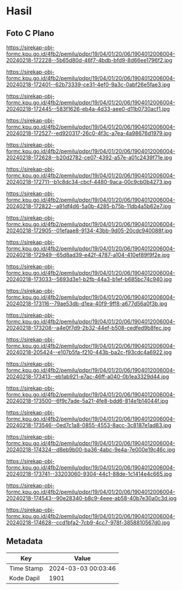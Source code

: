 # Hasil

## Foto C Plano

https://sirekap-obj-formc.kpu.go.id/4fb2/pemilu/pdpr/19/04/01/20/06/1904012006004-20240218-172228--5b65d80d-46f7-4bdb-bfd9-8d66ee1796f2.jpg

https://sirekap-obj-formc.kpu.go.id/4fb2/pemilu/pdpr/19/04/01/20/06/1904012006004-20240218-172401--62b73339-ce31-4ef0-9a3c-0abf26e5fae3.jpg

https://sirekap-obj-formc.kpu.go.id/4fb2/pemilu/pdpr/19/04/01/20/06/1904012006004-20240218-172445--583f1626-eb4a-4d33-aee0-d11b0730acf1.jpg

https://sirekap-obj-formc.kpu.go.id/4fb2/pemilu/pdpr/19/04/01/20/06/1904012006004-20240218-172527--ed920317-26c0-4f3c-a7ea-4a98676d1979.jpg

https://sirekap-obj-formc.kpu.go.id/4fb2/pemilu/pdpr/19/04/01/20/06/1904012006004-20240218-172628--b20d2782-ce07-4392-a57e-a01c2439f71e.jpg

https://sirekap-obj-formc.kpu.go.id/4fb2/pemilu/pdpr/19/04/01/20/06/1904012006004-20240218-172711--b1c8dc34-cbcf-4480-9aca-00c9cb0b4273.jpg

https://sirekap-obj-formc.kpu.go.id/4fb2/pemilu/pdpr/19/04/01/20/06/1904012006004-20240218-172822--a91df4d6-5a0b-4285-b75b-11db4a5b62e7.jpg

https://sirekap-obj-formc.kpu.go.id/4fb2/pemilu/pdpr/19/04/01/20/06/1904012006004-20240218-172905--01efaae8-9134-43bb-9d05-20cdc940088f.jpg

https://sirekap-obj-formc.kpu.go.id/4fb2/pemilu/pdpr/19/04/01/20/06/1904012006004-20240218-172949--65d8ad39-e42f-4787-a104-410ef89f9f2e.jpg

https://sirekap-obj-formc.kpu.go.id/4fb2/pemilu/pdpr/19/04/01/20/06/1904012006004-20240218-173033--5693d3e1-b2fb-44a3-b1ef-b685bc74c940.jpg

https://sirekap-obj-formc.kpu.go.id/4fb2/pemilu/pdpr/19/04/01/20/06/1904012006004-20240218-173116--79ae53db-d1ea-40f9-9ff8-a677d56a0f3b.jpg

https://sirekap-obj-formc.kpu.go.id/4fb2/pemilu/pdpr/19/04/01/20/06/1904012006004-20240218-173208--a4e0f7d9-2b32-44ef-b508-cedfed9b8fec.jpg

https://sirekap-obj-formc.kpu.go.id/4fb2/pemilu/pdpr/19/04/01/20/06/1904012006004-20240218-205424--e107b5fa-f210-443b-ba2c-f93cdc4a6922.jpg

https://sirekap-obj-formc.kpu.go.id/4fb2/pemilu/pdpr/19/04/01/20/06/1904012006004-20240218-173413--eb1ab921-e7ac-46ff-a040-0b1ea3329d44.jpg

https://sirekap-obj-formc.kpu.go.id/4fb2/pemilu/pdpr/19/04/01/20/06/1904012006004-20240218-173500--6f9c7ade-5a21-4fe8-bdd6-814e1b14044f.jpg

https://sirekap-obj-formc.kpu.go.id/4fb2/pemilu/pdpr/19/04/01/20/06/1904012006004-20240218-173546--0ed7c1a8-0855-4553-8acc-3c8187e1ad83.jpg

https://sirekap-obj-formc.kpu.go.id/4fb2/pemilu/pdpr/19/04/01/20/06/1904012006004-20240218-174324--d8eb9b00-ba36-4abc-9e4a-7e000e19c46c.jpg

https://sirekap-obj-formc.kpu.go.id/4fb2/pemilu/pdpr/19/04/01/20/06/1904012006004-20240218-173741--33203060-9304-44c1-88de-1c1414e4c665.jpg

https://sirekap-obj-formc.kpu.go.id/4fb2/pemilu/pdpr/19/04/01/20/06/1904012006004-20240218-174543--90e28340-b8c9-4eee-ab58-40b7e30a0c3d.jpg

https://sirekap-obj-formc.kpu.go.id/4fb2/pemilu/pdpr/19/04/01/20/06/1904012006004-20240218-174628--ccd1bfa2-7cb9-4cc7-978f-3858810567d0.jpg


## Metadata

| Key        | Value               |
| ---------- | ------------------- |
| Time Stamp | 2024-03-03 00:03:46 |
| Kode Dapil | 1901                |



